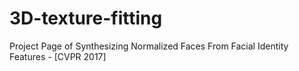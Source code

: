 # 3D-texture-fitting
Project Page of Synthesizing Normalized Faces From Facial Identity Features - [CVPR 2017]
